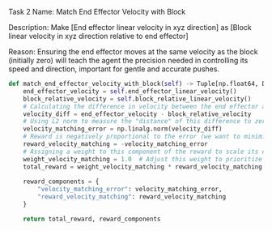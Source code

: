 Task 2 Name: Match End Effector Velocity with Block

Description: Make [End effector linear velocity in xyz direction] as [Block linear velocity in xyz direction relative to end effector]

Reason: Ensuring the end effector moves at the same velocity as the block (initially zero) will teach the agent the precision needed in controlling its speed and direction, important for gentle and accurate pushes.

```python
def match_end_effector_velocity_with_block(self) -> Tuple[np.float64, Dict[str, np.float64]]:
    end_effector_velocity = self.end_effector_linear_velocity()
    block_relative_velocity = self.block_relative_linear_velocity()
    # Calculating the difference in velocity between the end effector and the block
    velocity_diff = end_effector_velocity - block_relative_velocity
    # Using L2 norm to measure the "distance" of this difference to zero. The goal is to minimize this difference.
    velocity_matching_error = np.linalg.norm(velocity_diff)
    # Reward is negatively proportional to the error (we want to minimize the error)
    reward_velocity_matching = -velocity_matching_error
    # Assigning a weight to this component of the reward to scale its effect
    weight_velocity_matching = 1.0  # Adjust this weight to prioritize this task properly
    total_reward = weight_velocity_matching * reward_velocity_matching
    
    reward_components = {
        "velocity_matching_error": velocity_matching_error,
        "reward_velocity_matching": reward_velocity_matching
    }

    return total_reward, reward_components
```